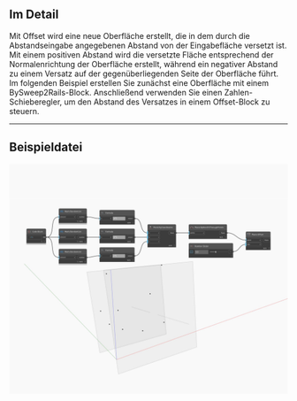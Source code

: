## Im Detail
Mit Offset wird eine neue Oberfläche erstellt, die in dem durch die Abstandseingabe angegebenen Abstand von der Eingabefläche versetzt ist. Mit einem positiven Abstand wird die versetzte Fläche entsprechend der Normalenrichtung der Oberfläche erstellt, während ein negativer Abstand zu einem Versatz auf der gegenüberliegenden Seite der Oberfläche führt. Im folgenden Beispiel erstellen Sie zunächst eine Oberfläche mit einem BySweep2Rails-Block. Anschließend verwenden Sie einen Zahlen-Schieberegler, um den Abstand des Versatzes in einem Offset-Block zu steuern.
___
## Beispieldatei

![Offset](./Autodesk.DesignScript.Geometry.Plane.Offset_img.jpg)

